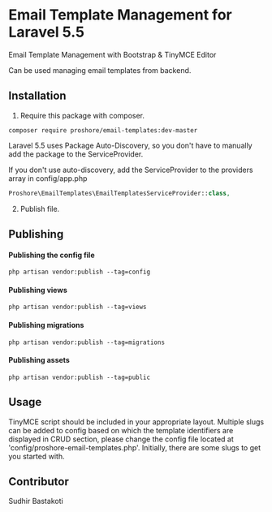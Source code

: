 # Email Template Management for Laravel 5.5

Email Template Management with Bootstrap & TinyMCE Editor

Can be used managing email templates from backend.

## Installation
1. Require this package with composer.

```shell
composer require proshore/email-templates:dev-master
```

Laravel 5.5 uses Package Auto-Discovery, so you don't have to manually add the package to the ServiceProvider.


If you don't use auto-discovery, add the ServiceProvider to the providers array in config/app.php

```php
Proshore\EmailTemplates\EmailTemplatesServiceProvider::class,
```

2. Publish file. 

## Publishing
#### Publishing the config file

````shell
php artisan vendor:publish --tag=config
````

#### Publishing views
````shell
php artisan vendor:publish --tag=views
````

#### Publishing migrations
````shell
php artisan vendor:publish --tag=migrations
````

#### Publishing assets
````shell
php artisan vendor:publish --tag=public
````


## Usage
TinyMCE script should be included in your appropriate layout. Multiple slugs can be added to config based on which the template identifiers are displayed in CRUD section, please change the config file located at 'config/proshore-email-templates.php'. Initially, there are some slugs to get you started with.



## Contributor
Sudhir Bastakoti
